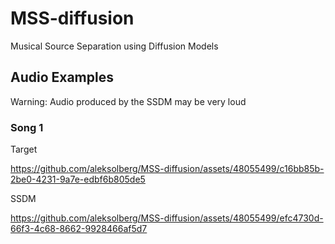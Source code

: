 # MSS-diffusion
 Musical Source Separation using Diffusion Models

## Audio Examples
 Warning: Audio produced by the SSDM may be very loud

### Song 1
 Target

https://github.com/aleksolberg/MSS-diffusion/assets/48055499/c16bb85b-2be0-4231-9a7e-edbf6b805de5

 SSDM
 
https://github.com/aleksolberg/MSS-diffusion/assets/48055499/efc4730d-66f3-4c68-8662-9928466af5d7

